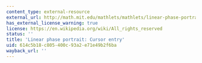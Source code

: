 ```yaml
---
content_type: external-resource
external_url: http://math.mit.edu/mathlets/mathlets/linear-phase-portraits-cursor-entry/
has_external_license_warning: true
license: https://en.wikipedia.org/wiki/All_rights_reserved
status: ''
title: 'Linear phase portrait: Cursor entry'
uid: 614c5b18-c805-400c-93a2-e71e49b2f6ba
wayback_url: ''
---
```

